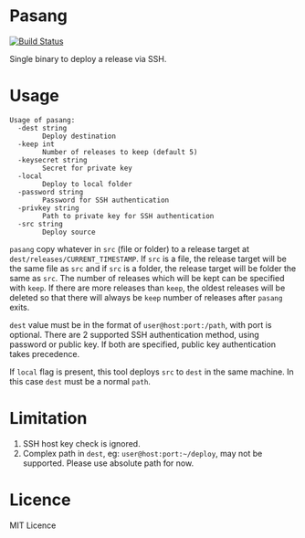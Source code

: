 Pasang
======
[![Build Status](https://travis-ci.org/asasmoyo/pasang.svg?branch=master)](https://travis-ci.org/asasmoyo/pasang)

Single binary to deploy a release via SSH.

# Usage

```
Usage of pasang:
  -dest string
        Deploy destination
  -keep int
        Number of releases to keep (default 5)
  -keysecret string
        Secret for private key
  -local
        Deploy to local folder
  -password string
        Password for SSH authentication
  -privkey string
        Path to private key for SSH authentication
  -src string
        Deploy source
```

`pasang` copy whatever in `src` (file or folder) to a release target at `dest/releases/CURRENT_TIMESTAMP`. If `src` is a file, the release target will be the same file as `src` and if `src` is a folder, the release target will be folder the same as `src`. The number of releases which will be kept can be specified with `keep`. If there are more releases than `keep`, the oldest releases will be deleted so that there will always be `keep` number of releases after `pasang` exits.

`dest` value must be in the format of `user@host:port:/path`, with port is optional. There are 2 supported SSH authentication method, using password or public key. If both are specified, public key authentication takes precedence.

If `local` flag is present, this tool deploys `src` to `dest` in the same machine. In this case `dest` must be a normal `path`.

# Limitation

1. SSH host key check is ignored.
1. Complex path in `dest`, eg: `user@host:port:~/deploy`, may not be supported. Please use absolute path for now.

# Licence

MIT Licence
